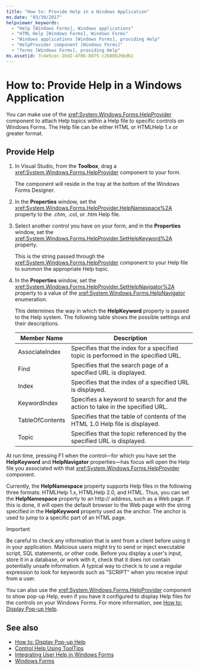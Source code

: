 ```yaml
---
title: "How to: Provide Help in a Windows Application"
ms.date: "03/30/2017"
helpviewer_keywords:
  - "Help [Windows Forms], Windows applications"
  - "HTML Help [Windows Forms], Windows Forms"
  - "Windows applications [Windows Forms], providing Help"
  - "HelpProvider component [Windows Forms]"
  - "forms [Windows Forms], providing Help"
ms.assetid: 7c4e5cec-2bd2-4f0b-8d75-c2b88929bd61
---
```

# How to: Provide Help in a Windows Application

You can make use of the <xref:System.Windows.Forms.HelpProvider> component to attach Help topics within a Help file to specific controls on Windows Forms. The Help file can be either HTML or HTMLHelp 1.x or greater format.

## Provide Help

1. In Visual Studio, from the **Toolbox**, drag a <xref:System.Windows.Forms.HelpProvider> component to your form.

     The component will reside in the tray at the bottom of the Windows Forms Designer.

2. In the **Properties** window, set the <xref:System.Windows.Forms.HelpProvider.HelpNamespace%2A> property to the .chm, .col, or .htm Help file.

3. Select another control you have on your form, and in the **Properties** window, set the <xref:System.Windows.Forms.HelpProvider.SetHelpKeyword%2A> property.

     This is the string passed through the <xref:System.Windows.Forms.HelpProvider> component to your Help file to summon the appropriate Help topic.

4. In the **Properties** window, set the <xref:System.Windows.Forms.HelpProvider.SetHelpNavigator%2A> property to a value of the <xref:System.Windows.Forms.HelpNavigator> enumeration.

     This determines the way in which the **HelpKeyword** property is passed to the Help system. The following table shows the possible settings and their descriptions.

    |Member Name|Description|
    |-----------------|-----------------|
    |AssociateIndex|Specifies that the index for a specified topic is performed in the specified URL.|
    |Find|Specifies that the search page of a specified URL is displayed.|
    |Index|Specifies that the index of a specified URL is displayed.|
    |KeywordIndex|Specifies a keyword to search for and the action to take in the specified URL.|
    |TableOfContents|Specifies that the table of contents of the HTML 1.0 Help file is displayed.|
    |Topic|Specifies that the topic referenced by the specified URL is displayed.|

 At run time, pressing F1 when the control—for which you have set the **HelpKeyword** and **HelpNavigator** properties—has focus will open the Help file you associated with that <xref:System.Windows.Forms.HelpProvider> component.

 Currently, the **HelpNamespace** property supports Help files in the following three formats: HTMLHelp 1.x, HTMLHelp 2.0, and HTML. Thus, you can set the **HelpNamespace** property to an http:// address, such as a Web page. If this is done, it will open the default browser to the Web page with the string specified in the **HelpKeyword** property used as the anchor. The anchor is used to jump to a specific part of an HTML page.

> [!IMPORTANT]
> Be careful to check any information that is sent from a client before using it in your application. Malicious users might try to send or inject executable script, SQL statements, or other code. Before you display a user's input, store it in a database, or work with it, check that it does not contain potentially unsafe information. A typical way to check is to use a regular expression to look for keywords such as "SCRIPT" when you receive input from a user.

You can also use the <xref:System.Windows.Forms.HelpProvider> component to show pop-up Help, even if you have it configured to display Help files for the controls on your Windows Forms. For more information, see [How to: Display Pop-up Help](how-to-display-pop-up-help.md).

## See also

- [How to: Display Pop-up Help](how-to-display-pop-up-help.md)
- [Control Help Using ToolTips](control-help-using-tooltips.md)
- [Integrating User Help in Windows Forms](integrating-user-help-in-windows-forms.md)
- [Windows Forms](../index.md)
